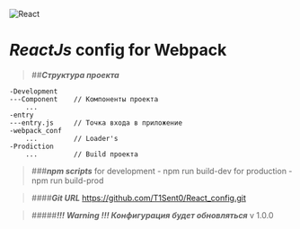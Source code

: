 ![React](https://cdn-images-1.medium.com/max/512/1*jA5lTgPRbyimsFNod7SlFQ.png)

# *ReactJs* config for Webpack

>##***Структура проекта***

    -Development
    ---Component    // Компоненты проекта
        ...
    -entry
    ---entry.js     // Точка входа в приложение
    -webpack_conf
        ...         // Loader's
    -Prodiction
        ...         // Build проекта

>###***npm scripts***
    for development - npm run build-dev
    for production  - npm run build-prod

>####***Git URL***
    https://github.com/T1Sent0/React_config.git
    
    
>#####***!!! Warning !!! Конфигурация будет обновляться***
    v 1.0.0